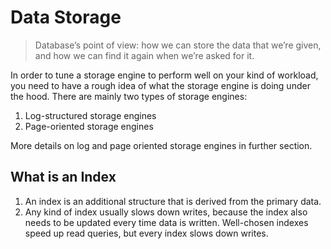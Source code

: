 # Data Storage

> Database’s point of view: how we can store the data that we’re given, and how we can find it again when we’re asked for it.

In order to tune a storage engine to perform well on your kind of workload, you need to have a rough idea of what the storage engine is doing under the hood. There are mainly two types of storage engines:

1. Log-structured storage engines
2. Page-oriented storage engines

More details on log and page oriented storage engines in further section.

## What is an Index

1. An index is an additional structure that is derived from the primary data.
2. Any kind of index usually slows down writes, because the index also needs to be updated every time data is written. Well-chosen indexes speed up read queries, but every index slows down writes.
